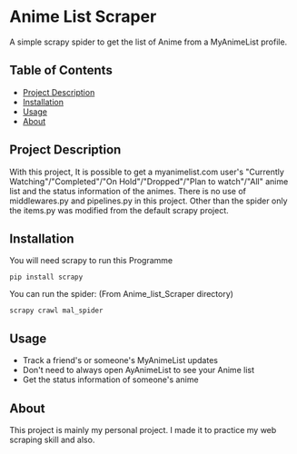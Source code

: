 # Anime List Scraper

A simple scrapy spider to get the list of Anime from a MyAnimeList profile.

## Table of Contents

- [Project Description](#project-description)
- [Installation](#installation)
- [Usage](#usage)
- [About](#about)

## Project Description

With this project, It is possible to get a myanimelist.com user's "Currently Watching"/"Completed"/"On Hold"/"Dropped"/"Plan to watch"/"All" anime list and the status information of the animes.
There is no use of middlewares.py and pipelines.py in this project. Other than the spider only the items.py was modified from the default scrapy project.

## Installation

You will need scrapy to run this Programme

```
pip install scrapy
```

You can run the spider: (From Anime_list_Scraper directory)

```
scrapy crawl mal_spider
```

## Usage

- Track a friend's or someone's MyAnimeList updates
- Don't need to always open AyAnimeList to see your Anime list
- Get the status information of someone's anime

## About

This project is mainly my personal project. I made it to practice my web scraping skill and also.
